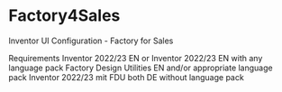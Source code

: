 # Factory4Sales
Inventor UI Configuration - Factory for Sales


Requirements
Inventor 2022/23 EN or Inventor 2022/23 EN with any language pack
Factory Design Utilities EN and/or appropriate language pack
Inventor 2022/23 mit FDU both DE without language pack

